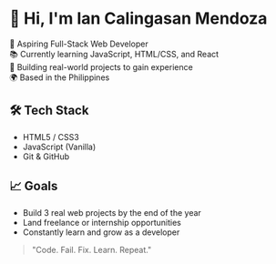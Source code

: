# 👋 Hi, I'm Ian Calingasan Mendoza

🚀 Aspiring Full-Stack Web Developer  
📚 Currently learning JavaScript, HTML/CSS, and React  
🔨 Building real-world projects to gain experience  
🌍 Based in the Philippines  

## 🛠 Tech Stack
- HTML5 / CSS3
- JavaScript (Vanilla)
- Git & GitHub

## 📈 Goals
- Build 3 real web projects by the end of the year
- Land freelance or internship opportunities
- Constantly learn and grow as a developer

> "Code. Fail. Fix. Learn. Repeat."
